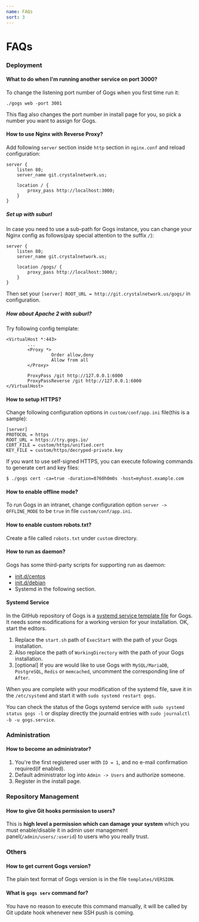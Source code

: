 ```yaml
---
name: FAQs
sort: 3
---
```


# FAQs

### Deployment

#### What to do when I'm running another service on port 3000?

To change the listening port number of Gogs when you first time run it:

    ./gogs web -port 3001

This flag also changes the port number in install page for you, so pick a number you want to assign for Gogs.

#### How to use Nginx with Reverse Proxy?

Add following `server` section inside `http` section in `nginx.conf` and reload configuration:

```
server {
    listen 80;
    server_name git.crystalnetwork.us;

    location / {
        proxy_pass http://localhost:3000;
    }
}
```

##### Set up with suburl

In case you need to use a sub-path for Gogs instance, you can change your Nginx config as follows(pay special attention to the suffix `/`):

```
server {
    listen 80;
    server_name git.crystalnetwork.us;

    location /gogs/ {
        proxy_pass http://localhost:3000/;
    }
}
```

Then set your `[server] ROOT_URL = http://git.crystalnetwork.us/gogs/` in configuration.

##### How about Apache 2 with suburl?

Try following config template:

```
<VirtualHost *:443>
        ...
        <Proxy *>
                 Order allow,deny
                 Allow from all
        </Proxy>

        ProxyPass /git http://127.0.0.1:6000
        ProxyPassReverse /git http://127.0.0.1:6000
</VirtualHost>
```

#### How to setup HTTPS?

Change following configuration options in `custom/conf/app.ini` file(this is a sample):

```
[server]
PROTOCOL = https
ROOT_URL = https://try.gogs.io/
CERT_FILE = custom/https/unified.cert
KEY_FILE = custom/https/decryped-private.key
```

If you want to use self-signed HTTPS, you can execute following commands to generate cert and key files:

	$ ./gogs cert -ca=true -duration=8760h0m0s -host=myhost.example.com

#### How to enable offline mode?

To run Gogs in an intranet, change configuration option `server -> OFFLINE_MODE` to be `true` in file `custom/conf/app.ini`.

#### How to enable custom robots.txt?

Create a file called `robots.txt` under `custom` directory.

#### How to run as daemon?

Gogs has some third-party scripts for supporting run as daemon:

- [init.d/centos](https://github.com/gogits/gogs/blob/master/scripts/init/centos/gogs)
- [init.d/debian](https://github.com/gogits/gogs/blob/master/scripts/init/debian/gogs)
- Systemd in the following section.

#### Systemd Service

In the GitHub repository of Gogs is a [systemd service template file](https://github.com/gogits/gogs/blob/master/scripts/systemd/gogs.service) for Gogs. It needs some modifications for a working version for your installation. OK, start the editors.

1. Replace the `start.sh` path of `ExecStart` with the path of your Gogs installation.
2. Also replace the path of `WorkingDirectory` with the path of your Gogs installation.
3. [optional] If you are would like to use Gogs with `MySQL/MariaDB`, `PostgreSQL`, `Redis` or `memcached`, uncomment the corresponding line of `After`.

When you are complete with your modification of the systemd file, save it in the `/etc/systemd` and start it with `sudo systemd restart gogs`.

You can check the status of the Gogs systemd service with `sudo systemd status gogs -l` or display directly the journald entries with `sudo journalctl -b -u gogs.service`.

### Administration

#### How to become an administrator?

1. You're the first registered user with `ID = 1`, and no e-mail confirmation required(if enabled).
2. Default administrator log into `Admin -> Users` and authorize someone.
3. Register in the install page.

### Repository Management

#### How to give Git hooks permission to users?

This is **high level a permission which can damage your system** which you must enable/disable it in admin user management panel(`/admin/users/:userid`) to users who you really trust.

### Others

#### How to get current Gogs version?

The plain text format of Gogs version is in the file `templates/VERSION`.

#### What is `gogs serv` command for?

You have no reason to execute this command manually, it will be called by Git update hook whenever new SSH push is coming.
